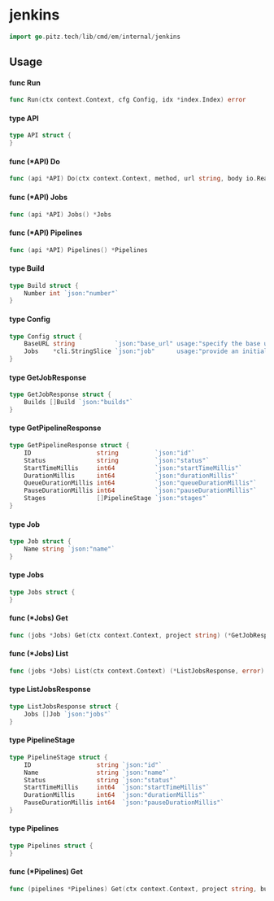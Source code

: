 # jenkins




```go
import go.pitz.tech/lib/cmd/em/internal/jenkins
```

## Usage

#### func  Run

```go
func Run(ctx context.Context, cfg Config, idx *index.Index) error
```

#### type API

```go
type API struct {
}
```


#### func (*API) Do

```go
func (api *API) Do(ctx context.Context, method, url string, body io.Reader) (io.ReadCloser, error)
```

#### func (*API) Jobs

```go
func (api *API) Jobs() *Jobs
```

#### func (*API) Pipelines

```go
func (api *API) Pipelines() *Pipelines
```

#### type Build

```go
type Build struct {
	Number int `json:"number"`
}
```


#### type Config

```go
type Config struct {
	BaseURL string           `json:"base_url" usage:"specify the base url of the jenkins instance we're indexing"`
	Jobs    *cli.StringSlice `json:"job"      usage:"provide an initial list of jobs to analyze"`
}
```


#### type GetJobResponse

```go
type GetJobResponse struct {
	Builds []Build `json:"builds"`
}
```


#### type GetPipelineResponse

```go
type GetPipelineResponse struct {
	ID                  string          `json:"id"`
	Status              string          `json:"status"`
	StartTimeMillis     int64           `json:"startTimeMillis"`
	DurationMillis      int64           `json:"durationMillis"`
	QueueDurationMillis int64           `json:"queueDurationMillis"`
	PauseDurationMillis int64           `json:"pauseDurationMillis"`
	Stages              []PipelineStage `json:"stages"`
}
```


#### type Job

```go
type Job struct {
	Name string `json:"name"`
}
```


#### type Jobs

```go
type Jobs struct {
}
```


#### func (*Jobs) Get

```go
func (jobs *Jobs) Get(ctx context.Context, project string) (*GetJobResponse, error)
```

#### func (*Jobs) List

```go
func (jobs *Jobs) List(ctx context.Context) (*ListJobsResponse, error)
```

#### type ListJobsResponse

```go
type ListJobsResponse struct {
	Jobs []Job `json:"jobs"`
}
```


#### type PipelineStage

```go
type PipelineStage struct {
	ID                  string `json:"id"`
	Name                string `json:"name"`
	Status              string `json:"status"`
	StartTimeMillis     int64  `json:"startTimeMillis"`
	DurationMillis      int64  `json:"durationMillis"`
	PauseDurationMillis int64  `json:"pauseDurationMillis"`
}
```


#### type Pipelines

```go
type Pipelines struct {
}
```


#### func (*Pipelines) Get

```go
func (pipelines *Pipelines) Get(ctx context.Context, project string, build int) (*GetPipelineResponse, error)
```
